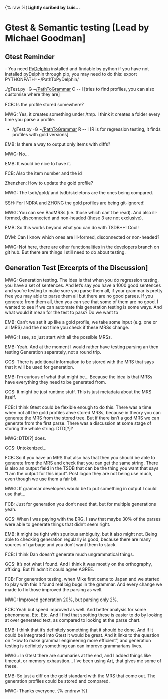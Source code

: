 {% raw %}**Lightly scribed by Luis...**

# Gtest & Semantic testing \[Lead by Michael Goodman\]

## Gtest Reminder

\- You need [PyDelphin](https://delph-in.github.io/docs/garage/PyDelphin) installed and findable by python if
you have not installed pyDelphin through pip, you may need to do this:
export PYTHONPATH=\~/PathToPyDelphin/

./gTest.py -G
\~[/PathToGrammar](/CapitolHillGenerationTesting/PathToGrammar) C -- l
\[tries to find profiles, you can also customise where they are\]

FCB: Is the profile stored somewhere?

MWG: Yes, it creates something under /tmp. I think it creates a folder
every time you parse a profile.

- /gTest.py -G
\~[/PathToGrammar](/CapitolHillGenerationTesting/PathToGrammar) R --
l \[R is for regression testing, it finds profiles with gold
versions\]

EMB: Is there a way to output only items with diffs?

MWG: No…

EMB: It would be nice to have it.

FCB: Also the item number and the id

Zhenzhen: How to update the gold profile?

MWG: The tsdb/gold/ and tsdb/skeletons are the ones being compared.

SSH: For INDRA and ZHONG the gold profiles are being git-ignored!

MWG: You can see BadMRSs (i.e. those which can’t be read). And also
ill-formed, disconnected and non-headed (these 3 are not exclusive).

EMB: So this works beyond what you can do with TSDB++! Cool!

DVM: Can I know which ones are Ill-formed, disconnected or non-headed?

MWG: Not here, there are other functionalities in the developers branch
on git hub. But there are things I still need to do about testing.

## Generation Test \[Excerpts of the Discussion\]

MWG: Generation testing. The idea is that when you do regression
testing, you have a set of sentences. And let’s say you have a 1000 good
sentences and you’re testing to make sure you parse them all, if your
grammar is pretty free you may able to parse them all but there are no
good parses. If you generate from them all, then you can see that some
of them are no good. I wanted to see if we can automate this generation
testing is some ways. And what would it mean for the test to pass? Do we
want to

EMB: Can’t we set it up like a gold profile, we take some input (e.g.
one or all MRS) and the next time you check if these MRSs change.

MWG: I see, so just start with all the possible MRSs.

EMB: Yeah. And at the moment I would rather have testing parsing an then
testing Generation separately, not a round trip.

GCS: There is additional information to be stored with the MRS that says
that it will be used for generation.

EMB: I’m curious of what that might be… Because the idea is that MRSs
have everything they need to be generated from.

GCS: It might be just runtime stuff. This is just metadata about the MRS
itself.

FCB: I think Gtest could be flexible enough to do this. There was a time
when not all the gold profiles ahve stored MRSs, because in theory you
can generate the MRS from the stored tree. But if there isn’t a god MRS
we can generate from the first parse. There was a discussion at some
stage of storing the whole string. DTD\[?\]?

MWG: DTD\[?\] does.

GCS: Untokenized…

FCB: So if you have an MRS that also has that then you should be able to
generate from the MRS and check that you can get the same string. There
is also an output field in the TSDB that can be the thing you want that
says “I am the output for this input”. Post logon they are not being use
much, even though we use them a fair bit.

MWG: If grammar developers would be to put something in output I could
use that…

FCB: Just for generation you don’t need that, but for multiple
generations yeah.

GCS: When I was paying with the ERG, I saw that maybe 30% of the parses
were able to generate things that didn’t seem right.

EMB: it might be tight with spurious ambiguity, but it also might not.
Being able to checking generation regularly is good, because there are
many sources of garbage and you don’t want them to stack.

FCB: I think Dan doesn’t generate much ungrammatical things.

GCS: It’s not what I found. And I think it was mostly on the
orthography, affixing. But I’ll admit it could agree AGREE.

FCB: For generation testing, when Mike first came to Japan and we
started to play with this it found real big bugs in the grammar. And
every change we made to fix those improved the parsing as well.

MWG: Improved generation 20%, but parsing only 2%.

FCB: Yeah but speed improved as well. And better analysis for some
phenomena. Etc. Etc. And I find that spotting these is easier to do by
looking at over generated text, as compared to looking at the parse
chart.

EMB: I think that it’s definitely something that it should be done. And
if it could be integrated into Gtest it would be great. And it links to
the question on “How to make grammar engineering more efficient”, and
generation testing is definitely something can can improve grammarians
lives.

MWG.: In Gtest there are summaries at the end, and I added things like
timeout, or memory exhaustion… I’ve been using Art, that gives me some
of these.

EMB: So just a diff on the gold standard with the MRS that come out. The
generation profiles could be stored and compared.

MWG: Thanks everyone.
<update date omitted for speed>{% endraw %}